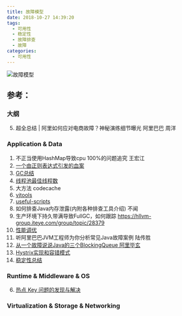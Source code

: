 ```yaml
---
title: 故障模型
date: 2018-10-27 14:39:20
tags:
  - 可用性
  - 稳定性
  - 故障排查
  - 故障
categories: 
  - 可用性  
---
```


![故障模型](https://cloud.mail.126.com/dfs/service/fault.jpg?op=thumbFile&uid=www6v@126.com&account=www6v@126.com&file=eyJzIjoiZnM6Y2xvdWRzdG9yYWdlLm1haWwuMTI2OjM4MDAwMDYxMjAzIiwic2YiOiI0ODU2OTEyNjQ5Nzc6MzgwMDAwNjEyMDMiLCJpIjo5MDY2NTcyODgyNzAzNDU5LCJjcyI6eyJ0IjoxLCJ2IjoiZjE2NmM2YmMxYmNhOGVmNDYzYWNmYTEzNDJhOTdiMGEifSwic3oiOjMzOTQ2OCwiY3QiOjE1NDkwMTE1ODE2OTZ9&size=1500x1500 "故障模型")

## 参考：

### 大纲
5. 超全总结 | 阿里如何应对电商故障？神秘演练细节曝光  阿里巴巴  周洋

### Application & Data
1. 不正当使用HashMap导致cpu 100%的问题追究 王宏江
2. [一个由正则表达式引发的血案](http://www.cnblogs.com/study-everyday/p/7426862.html) 
3. [GC总结](http://www6v.github.io/www6vHome/gc.html) 
4. [线程池最佳线程数](http://www6v.github.io/www6vHome/threadNum.html)
7. 大方法 codecache  
8. [vjtools](https://github.com/vipshop/vjtools) 
9. [useful-scripts](https://github.com/oldratlee/useful-scripts) 
10. 如何排查Java内存泄露(内附各种排查工具介绍) 不闻
11. 生产环境下持久带满导致FullGC，如何跟踪 https://hllvm-group.iteye.com/group/topic/28379
12. [性能调优](http://www6v.github.io/www6vHome/optimize.html)
13. 听阿里巴巴JVM工程师为你分析常见Java故障案例  陆传胜
14. [从一个故障说说Java的三个BlockingQueue  阿里毕玄](http://hellojava.info/?p=464)
15. [Hystrix实现和容错模式](http://www6v.github.io/www6vHome/Hystrix.html)
16. [稳定性总结](http://www6v.github.io/www6vHome/stability.html)

### Runtime & Middleware & OS
6. [热点 Key 问题的发现与解决](https://help.aliyun.com/document_detail/67252.html)

### Virtualization & Storage & Networking
